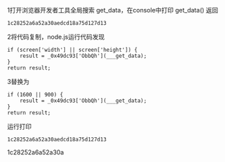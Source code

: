 1打开浏览器开发者工具全局搜索 get_data，在console中打印 get_data() 返回

    1c28252a6a52a30aedcd18a75d127d13

2将代码复制，node.js运行代码发现

    if (screen['width'] || screen['height']) {
        result = _0x49dc93['ObbQh'](___get_data);
    }
    return result;
    
3替换为

    if (1600 || 900) {
        result = _0x49dc93['ObbQh'](___get_data);
    }
    return result;
    
运行打印

    1c28252a6a52a30aedcd18a75d127d13
    
1c28252a6a52a30a